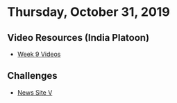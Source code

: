 Thursday, October 31, 2019
====================
## Video Resources (India Platoon)
* [Week 9 Videos](https://www.youtube.com/playlist?list=PLu0CiQ7bzwERhlMRLuufP0bnwgWEFGnAi)

Challenges
-----------
* [News Site V](https://github.com/indiaplatoon/news-site-V)